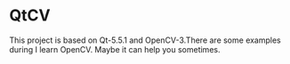 # QtCV
This project is based on Qt-5.5.1 and OpenCV-3.There are some examples during I learn OpenCV.
Maybe it can help you sometimes.

